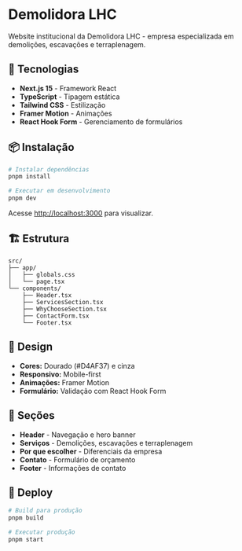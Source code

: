 # Demolidora LHC

Website institucional da Demolidora LHC - empresa especializada em demolições, escavações e terraplenagem.

## 🚀 Tecnologias

- **Next.js 15** - Framework React
- **TypeScript** - Tipagem estática
- **Tailwind CSS** - Estilização
- **Framer Motion** - Animações
- **React Hook Form** - Gerenciamento de formulários

## 📦 Instalação

```bash
# Instalar dependências
pnpm install

# Executar em desenvolvimento
pnpm dev
```

Acesse [http://localhost:3000](http://localhost:3000) para visualizar.

## 🏗️ Estrutura

```
src/
├── app/
│   ├── globals.css
│   └── page.tsx
└── components/
    ├── Header.tsx
    ├── ServicesSection.tsx
    ├── WhyChooseSection.tsx
    ├── ContactForm.tsx
    └── Footer.tsx
```

## 🎨 Design

- **Cores:** Dourado (#D4AF37) e cinza
- **Responsivo:** Mobile-first
- **Animações:** Framer Motion
- **Formulário:** Validação com React Hook Form

## 📱 Seções

- **Header** - Navegação e hero banner
- **Serviços** - Demolições, escavações e terraplenagem
- **Por que escolher** - Diferenciais da empresa
- **Contato** - Formulário de orçamento
- **Footer** - Informações de contato

## 🚀 Deploy

```bash
# Build para produção
pnpm build

# Executar produção
pnpm start
```
